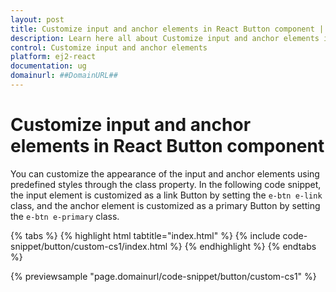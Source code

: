 ```yaml
---
layout: post
title: Customize input and anchor elements in React Button component | Syncfusion
description: Learn here all about Customize input and anchor elements in Syncfusion React Button component of Syncfusion Essential JS 2 and more.
control: Customize input and anchor elements 
platform: ej2-react
documentation: ug
domainurl: ##DomainURL##
---
```


# Customize input and anchor elements in React Button component

You can customize the appearance of the input and anchor elements using predefined styles through the class property. In the following code snippet, the input element is customized as a link Button by setting the `e-btn e-link` class, and the anchor element is customized as a primary Button by setting the `e-btn e-primary` class.

{% tabs %}
{% highlight html tabtitle="index.html" %}
{% include code-snippet/button/custom-cs1/index.html %}
{% endhighlight %}
{% endtabs %}

 {% previewsample "page.domainurl/code-snippet/button/custom-cs1" %}